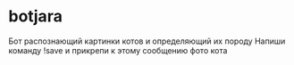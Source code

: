 # botjara
Бот распознающий картинки котов и определяющий их породу
Напиши команду !save и прикрепи к этому сообщению фото кота
